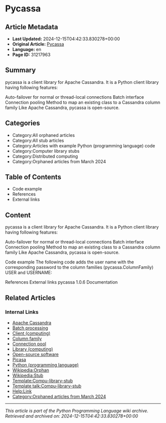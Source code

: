 # Pycassa

## Article Metadata

- **Last Updated:** 2024-12-15T04:42:33.830278+00:00
- **Original Article:** [Pycassa](https://en.wikipedia.org/wiki/Pycassa)
- **Language:** en
- **Page ID:** 31217963

## Summary

pycassa is a client library for Apache Cassandra.
It is a Python client library having following features:

Auto-failover for normal or thread-local connections
Batch interface
Connection pooling
Method to map an existing class to a Cassandra column family
Like Apache Cassandra, pycassa is open-source.

## Categories

- Category:All orphaned articles
- Category:All stub articles
- Category:Articles with example Python (programming language) code
- Category:Computer library stubs
- Category:Distributed computing
- Category:Orphaned articles from March 2024

## Table of Contents

- Code example
- References
- External links

## Content

pycassa is a client library for Apache Cassandra.
It is a Python client library having following features:

Auto-failover for normal or thread-local connections
Batch interface
Connection pooling
Method to map an existing class to a Cassandra column family
Like Apache Cassandra, pycassa is open-source.

Code example
The following code adds the user name with the corresponding password to the column families (pycassa.ColumnFamily) USER and USERNAME:

References
External links
pycassa 1.0.6 Documentation

## Related Articles

### Internal Links

- [Apache Cassandra](https://en.wikipedia.org/wiki/Apache_Cassandra)
- [Batch processing](https://en.wikipedia.org/wiki/Batch_processing)
- [Client (computing)](https://en.wikipedia.org/wiki/Client_(computing))
- [Column family](https://en.wikipedia.org/wiki/Column_family)
- [Connection pool](https://en.wikipedia.org/wiki/Connection_pool)
- [Library (computing)](https://en.wikipedia.org/wiki/Library_(computing))
- [Open-source software](https://en.wikipedia.org/wiki/Open-source_software)
- [Picasa](https://en.wikipedia.org/wiki/Picasa)
- [Python (programming language)](https://en.wikipedia.org/wiki/Python_(programming_language))
- [Wikipedia:Orphan](https://en.wikipedia.org/wiki/Wikipedia:Orphan)
- [Wikipedia:Stub](https://en.wikipedia.org/wiki/Wikipedia:Stub)
- [Template:Compu-library-stub](https://en.wikipedia.org/wiki/Template:Compu-library-stub)
- [Template talk:Compu-library-stub](https://en.wikipedia.org/wiki/Template_talk:Compu-library-stub)
- [Help:Link](https://en.wikipedia.org/wiki/Help:Link)
- [Category:Orphaned articles from March 2024](https://en.wikipedia.org/wiki/Category:Orphaned_articles_from_March_2024)

---
_This article is part of the Python Programming Language wiki archive._
_Retrieved and archived on: 2024-12-15T04:42:33.830278+00:00_